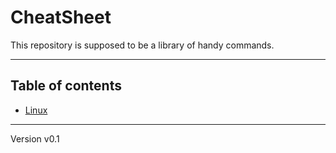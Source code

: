 # CheatSheet
This repository is supposed to be a library of handy commands.

---
## Table of contents

- [Linux](/Linux/readme.md)

---
Version v0.1